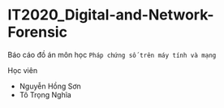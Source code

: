 # IT2020_Digital-and-Network-Forensic

Báo cáo đồ án môn học `Pháp chứng số trên máy tính và mạng`

Học viên
- Nguyễn Hồng Sơn
- Tô Trọng Nghĩa
